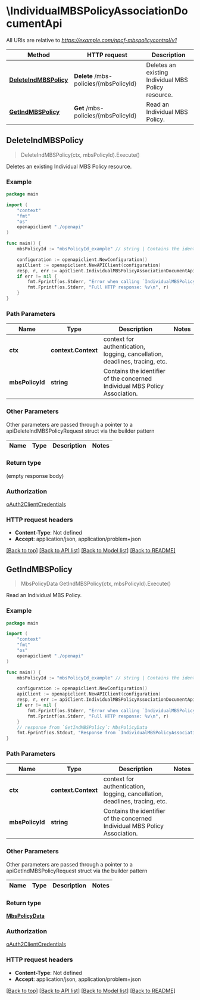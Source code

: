 # \IndividualMBSPolicyAssociationDocumentApi

All URIs are relative to *https://example.com/npcf-mbspolicycontrol/v1*

Method | HTTP request | Description
------------- | ------------- | -------------
[**DeleteIndMBSPolicy**](IndividualMBSPolicyAssociationDocumentApi.md#DeleteIndMBSPolicy) | **Delete** /mbs-policies/{mbsPolicyId} | Deletes an existing Individual MBS Policy resource.
[**GetIndMBSPolicy**](IndividualMBSPolicyAssociationDocumentApi.md#GetIndMBSPolicy) | **Get** /mbs-policies/{mbsPolicyId} | Read an Individual MBS Policy.



## DeleteIndMBSPolicy

> DeleteIndMBSPolicy(ctx, mbsPolicyId).Execute()

Deletes an existing Individual MBS Policy resource.

### Example

```go
package main

import (
    "context"
    "fmt"
    "os"
    openapiclient "./openapi"
)

func main() {
    mbsPolicyId := "mbsPolicyId_example" // string | Contains the identifier of the concerned Individual MBS Policy Association. 

    configuration := openapiclient.NewConfiguration()
    apiClient := openapiclient.NewAPIClient(configuration)
    resp, r, err := apiClient.IndividualMBSPolicyAssociationDocumentApi.DeleteIndMBSPolicy(context.Background(), mbsPolicyId).Execute()
    if err != nil {
        fmt.Fprintf(os.Stderr, "Error when calling `IndividualMBSPolicyAssociationDocumentApi.DeleteIndMBSPolicy``: %v\n", err)
        fmt.Fprintf(os.Stderr, "Full HTTP response: %v\n", r)
    }
}
```

### Path Parameters


Name | Type | Description  | Notes
------------- | ------------- | ------------- | -------------
**ctx** | **context.Context** | context for authentication, logging, cancellation, deadlines, tracing, etc.
**mbsPolicyId** | **string** | Contains the identifier of the concerned Individual MBS Policy Association.  | 

### Other Parameters

Other parameters are passed through a pointer to a apiDeleteIndMBSPolicyRequest struct via the builder pattern


Name | Type | Description  | Notes
------------- | ------------- | ------------- | -------------


### Return type

 (empty response body)

### Authorization

[oAuth2ClientCredentials](../README.md#oAuth2ClientCredentials)

### HTTP request headers

- **Content-Type**: Not defined
- **Accept**: application/json, application/problem+json

[[Back to top]](#) [[Back to API list]](../README.md#documentation-for-api-endpoints)
[[Back to Model list]](../README.md#documentation-for-models)
[[Back to README]](../README.md)


## GetIndMBSPolicy

> MbsPolicyData GetIndMBSPolicy(ctx, mbsPolicyId).Execute()

Read an Individual MBS Policy.

### Example

```go
package main

import (
    "context"
    "fmt"
    "os"
    openapiclient "./openapi"
)

func main() {
    mbsPolicyId := "mbsPolicyId_example" // string | Contains the identifier of the concerned Individual MBS Policy Association. 

    configuration := openapiclient.NewConfiguration()
    apiClient := openapiclient.NewAPIClient(configuration)
    resp, r, err := apiClient.IndividualMBSPolicyAssociationDocumentApi.GetIndMBSPolicy(context.Background(), mbsPolicyId).Execute()
    if err != nil {
        fmt.Fprintf(os.Stderr, "Error when calling `IndividualMBSPolicyAssociationDocumentApi.GetIndMBSPolicy``: %v\n", err)
        fmt.Fprintf(os.Stderr, "Full HTTP response: %v\n", r)
    }
    // response from `GetIndMBSPolicy`: MbsPolicyData
    fmt.Fprintf(os.Stdout, "Response from `IndividualMBSPolicyAssociationDocumentApi.GetIndMBSPolicy`: %v\n", resp)
}
```

### Path Parameters


Name | Type | Description  | Notes
------------- | ------------- | ------------- | -------------
**ctx** | **context.Context** | context for authentication, logging, cancellation, deadlines, tracing, etc.
**mbsPolicyId** | **string** | Contains the identifier of the concerned Individual MBS Policy Association.  | 

### Other Parameters

Other parameters are passed through a pointer to a apiGetIndMBSPolicyRequest struct via the builder pattern


Name | Type | Description  | Notes
------------- | ------------- | ------------- | -------------


### Return type

[**MbsPolicyData**](MbsPolicyData.md)

### Authorization

[oAuth2ClientCredentials](../README.md#oAuth2ClientCredentials)

### HTTP request headers

- **Content-Type**: Not defined
- **Accept**: application/json, application/problem+json

[[Back to top]](#) [[Back to API list]](../README.md#documentation-for-api-endpoints)
[[Back to Model list]](../README.md#documentation-for-models)
[[Back to README]](../README.md)


